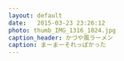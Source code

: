 ```yaml
---
layout: default
date:   2015-03-23 23:26:12
photo: thumb_IMG_1316_1024.jpg
caption_header: かづや風ラーメン
caption: まーまーそれっぽかった
---
```

